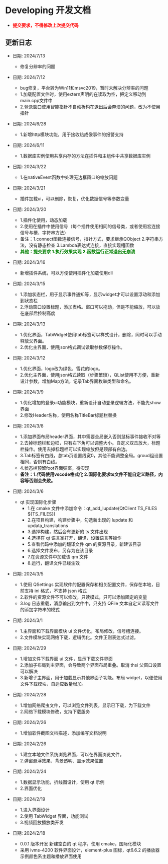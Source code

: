 # Developing 开发文档
* <span style="color:red;">**提交要求，不得修改上次提交代码**</span>

## 更新日志

+ 日期: 2024/7/13
    - 修复分辨率的问题
+ 日期: 2024/7/12
    - bug修复，平台转为Win11和msvc2019，暂时未解决分辨率的问题
    - 1.加载配置文件时，使用extern声明的在读取为空，把定义移动到main.cpp文件中
    - 2.登录窗口使用智能指针不自动析构在退出后会奔溃的问题，改为不使用指针
        
+ 日期: 2024/6/28
    - 1.新增http模块功能，用于接收热成像事件的报警支持

+ 日期: 2024/6/11
    - 1.数据库实例使用共享内存的方法在插件和主组件中共享数据库实例
  
+ 日期: 2024/3/22
    - 1.在nativeEvent函数中处理无边框窗口的缩放问题

+ 日期: 2024/3/21
    - 插件加载ui，可以删除，恢复，优化数据信号等参数变量
 
+ 日期: 2024/3/20   
    - 1.插件化使用，动态加载
    - 2.使用在插件中使用信号（每个插件使用相同的信号类，或者使用宏连接信号与槽，字符串方法）
    - 备注：1.connect函数连接信号，指针方式，要求继承QObject 2.字符串方法，没有静态检查 3.Lambda表达式连接，直接实现槽函数
    + <span style="color:green;">**其他：提交要求 1.执行效果实现 2.函数运行正常退出无崩溃**</span>
    
+ 日期: 2024/3/16  
    - 新增插件系统，可以方便使用插件化加载使用dll

+ 日期: 2024/3/15

    - 1.添加状态栏，用于显示事件通知等，显示widget才可以设置浮动和添加到状态栏
    - 2.浮动窗口设置标题，添加表格。窗口可以拖动，但是不能缩放，可以放在底部后控制高度
    
+ 日期: 2024/3/13
    
    - 1.优化界面，TabWidget使用tab标签可以样式设计，删除，同时可以手动释放父界面。
    - 2.优化主界面，使用json格式调试读取参数保存操作。

+ 日期: 2024/3/12
    
    - 1.优化界面，logo改为绿色，雪花的logo。
    - 2.优化主界面，使用json格式读取（步骤繁琐），QList使用不方便，重新设计参数，增加Map方法，记录Tab界面枚举类型和命名。
    
+ 日期: 2024/3/9
    
    - 1.优化增加的登录ui功能模块，重新设计自动登录逻辑方法，不能先show界面
    - 2.修改Header名称，使用名称TitleBar标题栏替换

+ 日期: 2024/3/8

    - 1.添加界面布局header界面，其中需要全局嵌入否则鼠标事件接收不对等
    - 2.去掉标题栏和边框，只有右下角可以调整大小。自定义双击放大，标题栏操作。使用去掉标题栏可以实现缩放但是顶部有白边。
    - 3.Tab标签有白线，总tab页设置线宽0，其他不能调整全局。groud组设置相同，否则有白线。
    - 4.状态栏预留foot界面弹窗，待实现
    * **备注：1.代码使用vscode格式化 2.国际化要求ts文件不能自定义路径，内容等否则会失败。**

+ 日期: 2024/3/6

  - qt 实现国际化步骤
    - 1.在 cmake 文件中添加命令：qt_add_lupdate(QtClient TS_FILES ${TS_FILES})
    - 2.在项目构建，构建步骤中，勾选新出现的 lupdate 和 updata_translations
    - 3.选择构建，然后会有更新的 ts 文件出现
    - 4.选择在 qt 语言家打开，翻译，设置语言等操作
    - 5.查看代码中添加的翻译文件 qm 的资源目录，新建该目录
    - 6.选择文件发布，另存为在该目录
    - 7.在资源文件中加载该 qm 文件
    - 8.运行，翻译文件已经生效

+ 日期: 2024/3/5

  - 1.使用 QSettings 实现软件的配置保存和相关配置文件，保存在本地，目前支持 ini 格式，不支持 json 格式
  - 2.软件的资源文件不可以修改，只读模式，只可以添加固定的变量
  - 3.log 日志重载，消息输出到文件中，只支持 QFile 文本自定义读写文件的添加字符串的模式

+ 日期: 2024/3/1

  - 1.主界面和下载界面模块 ui 文件优化，布局修改，信号槽连接。
  - 2.文件模块实现网络下载，逻辑优化。文件正则表达式过滤。

+ 日期: 2024/2/29

  - 1.增加文件下载界面 ui 文件，显示下载文件界面
  - 2.添加子布局到主界面，会导致两个界面布局重叠。取消 thsi 父窗口设置可以解决
  - 3.新增子主界面，用于加载显示其他界面子功能。布局 widget，以便使用文件下载模块，自适应数量增加。

+ 日期: 2024/2/28

  - 1.增加网络爬虫文件，可以浏览文件列表，显示已下载，为下载文件
  - 2.网络下载模块修改，支持下载服务

+ 日期: 2024/2/26

  - 1.增加软件截图文档描述，添加编写文档说明

+ 日期: 2024/2/26

  - 1.建立本地文件系统浏览界面，可以在界面浏览文件。
  - 2.弹窗悬浮效果、背景透明、显示效果位置

+ 日期: 2024/2/24

  - 1.数据显示功能，折线图设计，使用 qt 示例
  - 2.界面优化

+ 日期: 2024/2/19

  - 1.进入界面设计
  - 2.使用 TabWidget 界面，功能测试
  - 3.视频回放播放类开发

+ 日期: 2024/2/18

  - 0.0.1 版本开发 新建空白的 qt 程序，使用 cmake，国际化模块
  - 采用 ivms-4200 软件界面设计，element-plus 图标，qt6.6.2 的播放器示例颜色系主题和播放界面使用
